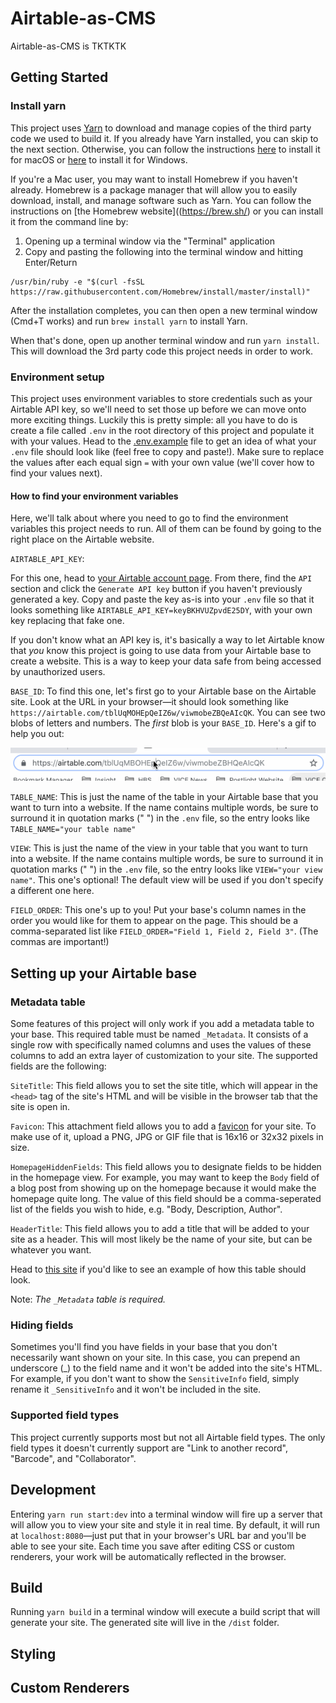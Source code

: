 # Airtable-as-CMS

Airtable-as-CMS is TKTKTK

## Getting Started

### Install yarn

This project uses [Yarn](https://yarnpkg.com) to download and manage copies of the third party code we used to build it. If you already have Yarn installed, you can skip to the next section. Otherwise, you can follow the instructions [here](https://yarnpkg.com/lang/en/docs/install/#mac-stable) to install it for macOS or [here](https://yarnpkg.com/lang/en/docs/install/#windows-stable) to install it for Windows.

If you're a Mac user, you may want to install Homebrew if you haven't already. Homebrew is a package manager that will allow you to easily download, install, and manage software such as Yarn. You can follow the instructions on [the Homebrew website]((https://brew.sh/) or you can install it from the command line by:

1. Opening up a terminal window via the "Terminal" application
2. Copy and pasting the following into the terminal window and hitting Enter/Return

```
/usr/bin/ruby -e "$(curl -fsSL https://raw.githubusercontent.com/Homebrew/install/master/install)"
```

After the installation completes, you can then open a new terminal window (Cmd+T works) and run `brew install yarn` to install Yarn.

When that's done, open up another terminal window and run `yarn install`. This will download the 3rd party code this project needs in order to work.

### Environment setup

This project uses environment variables to store credentials such as your Airtable API key, so we'll need to set those up before we can move onto more exciting things. Luckily this is pretty simple: all you have to do is create a file called `.env` in the root directory of this project and populate it with your values. Head to the [.env.example](./.env.example) file to get an idea of what your `.env` file should look like (feel free to copy and paste!). Make sure to replace the values after each equal sign `=` with your own value (we'll cover how to find your values next).

#### How to find your environment variables

Here, we'll talk about where you need to go to find the environment variables this project needs to run. All of them can be found by going to the right place on the Airtable website.

`AIRTABLE_API_KEY`:

For this one, head to [your Airtable account page](https://www.airtable.com/account). From there, find the `API` section and click the `Generate API key` button if you haven't previously generated a key. Copy and paste the key as-is into your `.env` file so that it looks something like `AIRTABLE_API_KEY=keyBKHVUZpvdE25DY`, with your own key replacing that fake one.

If you don't know what an API key is, it's basically a way to let Airtable know that _you_ know this project is going to use data from your Airtable base to create a website. This is a way to keep your data safe from being accessed by unauthorized users.

`BASE_ID`: To find this one, let's first go to your Airtable base on the Airtable site. Look at the URL in your browser—it should look something like `https://airtable.com/tblUqMOHEpQeIZ6w/viwmobeZBQeAIcQK`. You can see two blobs of letters and numbers. The _first_ blob is your `BASE_ID`. Here's a gif to help you out:

![alt text](./readme-assets/base-id.gif "Finding BASE_ID")

`TABLE_NAME`: This is just the name of the table in your Airtable base that you want to turn into a website. If the name contains multiple words, be sure to surround it in quotation marks (" ") in the `.env` file, so the entry looks like
`TABLE_NAME="your table name"`

`VIEW`: This is just the name of the view in your table that you want to turn into a website. If the name contains multiple words, be sure to surround it in quotation marks (" ") in the `.env` file, so the entry looks like `VIEW="your view name"`. This one's optional! The default view will be used if you don't specify a different one here.

`FIELD_ORDER`: This one's up to you! Put your base's column names in the order you would like for them to appear on the page. This should be a comma-separated list like `FIELD_ORDER="Field 1, Field 2, Field 3"`. (The commas are important!)

## Setting up your Airtable base

### Metadata table

Some features of this project will only work if you add a metadata table to your base. This required table must be named `_Metadata`. It consists of a single row with specifically named columns and uses the values of these columns to add an extra layer of customization to your site. The supported fields are the following:

`SiteTitle`: This field allows you to set the site title, which will appear in the `<head>` tag of the site's HTML and will be visible in the browser tab that the site is open in.

`Favicon`: This attachment field allows you to add a [favicon](https://en.wikipedia.org/wiki/Favicon) for your site. To make use of it, upload a PNG, JPG or GIF file that is 16x16 or 32x32 pixels in size.

`HomepageHiddenFields`: This field allows you to designate fields to be hidden in the homepage view. For example, you may want to keep the `Body` field of a blog post from showing up on the homepage because it would make the homepage quite long. The value of this field should be a comma-seperated list of the fields you wish to hide, e.g. "Body, Description, Author".

`HeaderTitle`: This field allows you to add a title that will be added to your site as a header. This will most likely be the name of your site, but can be whatever you want.

Head to [this site](https://airtable.com/shr7AykJUZ0qgkt1l/tblhTiXpKbVacXpbQ) if you'd like to see an example of how this table should look.

Note: _The `_Metadata` table is required._

### Hiding fields

Sometimes you'll find you have fields in your base that you don't necessarily want shown on your site. In this case, you can prepend an underscore (\_) to the field name and it won't be added into the site's HTML. For example, if you don't want to show the `SensitiveInfo` field, simply rename it `_SensitiveInfo` and it won't be included in the site.

### Supported field types

This project currently supports most but not all Airtable field types. The only field types it doesn't currently support are "Link to another record", "Barcode", and "Collaborator".

## Development

Entering `yarn run start:dev` into a terminal window will fire up a server that will allow you to view your site and style it in real time. By default, it will run at `localhost:8080`—just put that in your browser's URL bar and you'll be able to see your site. Each time you save after editing CSS or custom renderers, your work will be automatically reflected in the browser.

## Build

Running `yarn build` in a terminal window will execute a build script that will generate your site. The generated site will live in the `/dist` folder.

## Styling

## Custom Renderers
